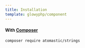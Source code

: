```yaml
---
title: Installation
template: glowyphp/component
---
```


#### With [Composer](https://getcomposer.org)

```
composer require atomastic/strings
```
